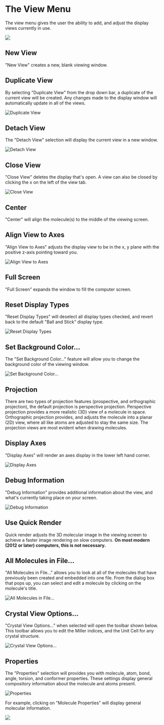 # The View Menu

The view menu gives the user the ability to add, and adjust the display views currently in use.



![][1]

[1]: images/3-view-menu/b1493a86-74ed-4651-a696-41c642b15aad.png

## New View

"New View" creates a new, blank viewing window.

## Duplicate View

By selecting "Duplicate View" from the drop down bar, a duplicate of the current view will be created. Any changes made to the display window will automatically update in all of the views.

![Duplicate View][2]

[2]: images/3-view-menu/duplicate-view.png

## Detach View

The "Detach View" selection will display the current view in a new window.

![Detach View][3]

[3]: images/3-view-menu/detach-view.png

## Close View

"Close View" deletes the display that's open. A view can also be closed by clicking the x on the left of the view tab.

![Close View][4]

[4]: images/3-view-menu/close-view.png

## Center

"Center" will align the molecule(s) to the middle of the viewing screen.

## Align View to Axes

"Align View to Axes" adjusts the display view to be in the x, y plane with the positive z-axis pointing toward you.

![Align View to Axes][5]

[5]: images/3-view-menu/align-view-to-axes.png

## Full Screen

"Full Screen" expands the window to fill the computer screen.

## Reset Display Types

"Reset Display Types" will deselect all display types checked, and revert back to the default "Ball and Stick" display type.

![Reset Display Types][6]

[6]: images/3-view-menu/reset-display-types.png

## Set Background Color...

The "Set Background Color..." feature will allow you to change the background color of the viewing window.

![Set Background Color...][7]

[7]: images/3-view-menu/set-background-color.png

## Projection

There are two types of projection features (prospective, and orthographic projection), the default projection is perspective projection. Perspective projection provides a more realistic (3D) view of a molecule in space. Orthographic projection provides, and adjusts the molecule into a planar (2D) view, where all like atoms are adjusted to stay the same size. The projection views are most evident when drawing molecules.

## Display Axes

"Display Axes" will render an axes display in the lower left hand corner.

![Display Axes][8]

[8]: images/3-view-menu/display-axes.png

## Debug Information

"Debug Information" provides additional information about the view, and what's currently taking place on your screen.

![Debug Information][9]

[9]: images/3-view-menu/debug-information.png

## Use Quick Render

Quick render adjusts the 3D molecular image in the viewing screen to achieve a faster image rendering on slow computers. **On most modern (2012 or later) computers, this is not necessary.**

## All Molecules in File...

"All Molecules in File..." allows you to look at all of the molecules that have previously been created and embedded into one file. From the dialog box that pops up, you can select and edit a molecule by clicking on the molecule's title.

![All Molecules in File...][10]

[10]: images/3-view-menu/all-molecules-in-file.png

## Crystal View Options...

"Crystal View Options..." when selected will open the toolbar shown below. This toolbar allows you to edit the Miller indices, and the Unit Cell for any crystal structure.

![Crystal View Options...][11]

[11]: images/3-view-menu/crystal-view-options.png

## Properties

The "Properties" selection will provides you with molecule, atom, bond, angle, torsion, and conformer properties. These settings display general compository information about the molecule and atoms present.

![Properties][12]

[12]: images/3-view-menu/properties.png

For example, clicking on "Molecule Properties" will display general molecular information.

![][13]

[13]: images/3-view-menu/02fbd8fd-9d83-4089-ad33-5c4d419be83c.png
